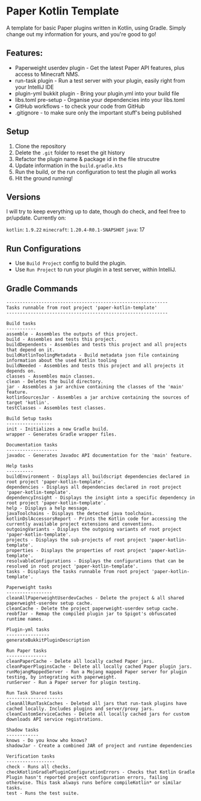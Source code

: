 # Paper Kotlin Template
A template for basic Paper plugins written in Kotlin, using Gradle. Simply change out my information
for yours, and you're good to go!

## Features:

- Paperweight userdev plugin - Get the latest Paper API features, plus access to Minecraft NMS.
- run-task plugin - Run a test server with your plugin, easily right from your IntelliJ IDE
- plugin-yml bukkit plugin - Bring your plugin.yml into your build file
- libs.toml pre-setup - Organise your dependencies into your libs.toml
- GitHub workflows - to check your code from GitHub
- .gitignore - to make sure only the important stuff's being published

## Setup
1. Clone the repository
2. Delete the `.git` folder to reset the git history
3. Refactor the plugin name & package id in the file strucutre
4. Update information in the `build.gradle.kts`
5. Run the build, or the run configuration to test the plugin all works
6. Hit the ground running!


## Versions
I will try to keep everything up to date, though do check, and feel free to pr/update.
Currently on:

`kotlin`: `1.9.22`
`minecraft`: `1.20.4-R0.1-SNAPSHOT`
`java`: 17


## Run Configurations
- Use `Build Project` config to build the plugin.
- Use `Run Project` to run your plugin in a test server, within IntelliJ.

## Gradle Commands
```
------------------------------------------------------------
Tasks runnable from root project 'paper-kotlin-template'
------------------------------------------------------------

Build tasks
-----------
assemble - Assembles the outputs of this project.
build - Assembles and tests this project.
buildDependents - Assembles and tests this project and all projects that depend on it.
buildKotlinToolingMetadata - Build metadata json file containing information about the used Kotlin tooling
buildNeeded - Assembles and tests this project and all projects it depends on.
classes - Assembles main classes.
clean - Deletes the build directory.
jar - Assembles a jar archive containing the classes of the 'main' feature.
kotlinSourcesJar - Assembles a jar archive containing the sources of target 'kotlin'.
testClasses - Assembles test classes.

Build Setup tasks
-----------------
init - Initializes a new Gradle build.
wrapper - Generates Gradle wrapper files.

Documentation tasks
-------------------
javadoc - Generates Javadoc API documentation for the 'main' feature.

Help tasks
----------
buildEnvironment - Displays all buildscript dependencies declared in root project 'paper-kotlin-template'.
dependencies - Displays all dependencies declared in root project 'paper-kotlin-template'.
dependencyInsight - Displays the insight into a specific dependency in root project 'paper-kotlin-template'.
help - Displays a help message.
javaToolchains - Displays the detected java toolchains.
kotlinDslAccessorsReport - Prints the Kotlin code for accessing the currently available project extensions and conventions.
outgoingVariants - Displays the outgoing variants of root project 'paper-kotlin-template'.
projects - Displays the sub-projects of root project 'paper-kotlin-template'.
properties - Displays the properties of root project 'paper-kotlin-template'.
resolvableConfigurations - Displays the configurations that can be resolved in root project 'paper-kotlin-template'.
tasks - Displays the tasks runnable from root project 'paper-kotlin-template'.

Paperweight tasks
-----------------
cleanAllPaperweightUserdevCaches - Delete the project & all shared paperweight-userdev setup cache.
cleanCache - Delete the project paperweight-userdev setup cache.
reobfJar - Remap the compiled plugin jar to Spigot's obfuscated runtime names.

Plugin-yml tasks
----------------
generateBukkitPluginDescription

Run Paper tasks
---------------
cleanPaperCache - Delete all locally cached Paper jars.
cleanPaperPluginsCache - Delete all locally cached Paper plugin jars.
runMojangMappedServer - Run a Mojang mapped Paper server for plugin testing, by integrating with paperweight.
runServer - Run a Paper server for plugin testing.

Run Task Shared tasks
---------------------
cleanAllRunTaskCaches - Deleted all jars that run-task plugins have cached locally. Includes plugins and server/proxy jars.
cleanCustomServiceCaches - Delete all locally cached jars for custom downloads API service registrations.

Shadow tasks
------------
knows - Do you know who knows?
shadowJar - Create a combined JAR of project and runtime dependencies

Verification tasks
------------------
check - Runs all checks.
checkKotlinGradlePluginConfigurationErrors - Checks that Kotlin Gradle Plugin hasn't reported project configuration errors, failing otherwise. This task always runs before compileKotlin* or similar tasks.
test - Runs the test suite.
```